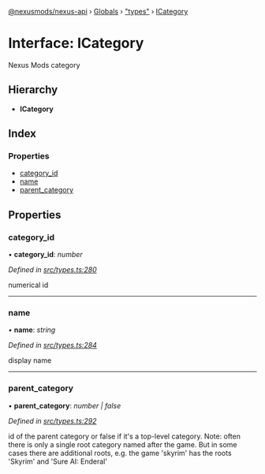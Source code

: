 [@nexusmods/nexus-api](../README.md) › [Globals](../globals.md) › ["types"](../modules/_types_.md) › [ICategory](_types_.icategory.md)

# Interface: ICategory

Nexus Mods category

## Hierarchy

* **ICategory**

## Index

### Properties

* [category_id](_types_.icategory.md#category_id)
* [name](_types_.icategory.md#name)
* [parent_category](_types_.icategory.md#parent_category)

## Properties

###  category_id

• **category_id**: *number*

*Defined in [src/types.ts:280](https://github.com/Nexus-Mods/node-nexus-api/blob/af3f187/src/types.ts#L280)*

numerical id

___

###  name

• **name**: *string*

*Defined in [src/types.ts:284](https://github.com/Nexus-Mods/node-nexus-api/blob/af3f187/src/types.ts#L284)*

display name

___

###  parent_category

• **parent_category**: *number | false*

*Defined in [src/types.ts:292](https://github.com/Nexus-Mods/node-nexus-api/blob/af3f187/src/types.ts#L292)*

id of the parent category or false if it's a top-level
category.
Note: often there is only a single root category named after the game.
But in some cases there are additional roots, e.g. the game 'skyrim' has
the roots 'Skyrim' and 'Sure AI: Enderal'
